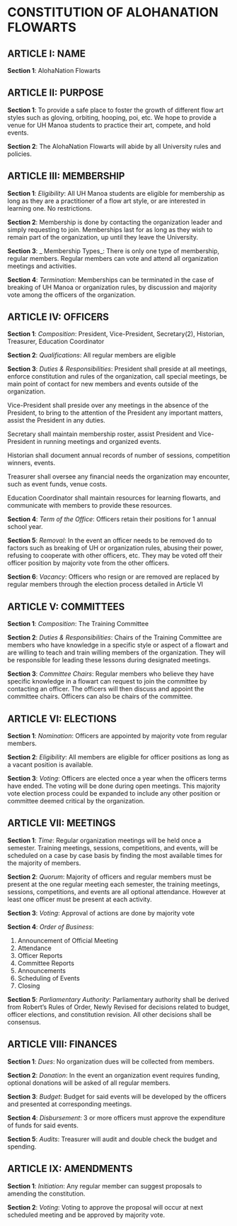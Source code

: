 # CONSTITUTION OF ALOHANATION FLOWARTS 
 
## ARTICLE I: NAME 
**Section 1**: AlohaNation Flowarts 
 
## ARTICLE II: PURPOSE 
**Section 1**:  To provide a safe place to foster the growth of different flow art styles such as gloving, orbiting, hooping, poi, etc.  We hope to provide a venue for UH Manoa students to practice their art, compete, and hold events. 

**Section 2**:  The AlohaNation Flowarts will abide by all University rules and policies. 
 
## ARTICLE III: MEMBERSHIP 
**Section 1**:  _Eligibility_: All UH Manoa students are eligible for membership as long as they are a practitioner of a flow art style, or are interested in learning one.  No restrictions. 

**Section 2**:  Membership is done by contacting the organization leader and simply requesting to join.  Memberships last for as long as they wish to remain part of the organization, up until they leave the University. 

**Section 3**: _ Membership Types_: There is only one type of membership, regular members.  Regular members can vote and attend all organization meetings and activities. 

**Section 4**:  _Termination_: Memberships can be terminated in the case of breaking of UH Manoa or organization rules, by discussion and majority vote among the officers of the organization. 
 
## ARTICLE IV: OFFICERS 
**Section 1**:  _Composition_: President, Vice-President, Secretary(2), Historian, Treasurer, Education Coordinator 

**Section 2**:  _Qualifications_: All regular members are eligible 

**Section 3**:  _Duties & Responsibilities_: 
President shall preside at all meetings, enforce constitution and rules of the organization, call special meetings, be main point of contact for new members and events outside of the organization. 

Vice-President shall preside over any meetings in the absence of the President, to bring to the attention of the President any important matters, assist the President in any duties. 

Secretary shall maintain membership roster, assist President and Vice-President in running meetings and organized events. 

Historian shall document annual records of number of sessions, competition winners, events. 

Treasurer shall oversee any financial needs the organization may encounter, such as event funds, venue costs. 

Education Coordinator shall maintain resources for learning flowarts, and communicate with members to provide these resources. 

**Section 4**:  _Term of the Office_: Officers retain their positions for 1 annual school year. 

**Section 5**:  _Removal_: In the event an officer needs to be removed do to factors such as breaking of UH or organization rules, abusing their power, refusing to cooperate with other officers, etc.  They may be voted off their officer position by majority vote from the other officers. 

**Section 6**:  _Vacancy_: Officers who resign or are removed are replaced by regular members through the election process detailed in Article VI 
 
## ARTICLE V: COMMITTEES 
**Section 1**:  _Composition_: The Training Committee 

**Section 2**:  _Duties & Responsibilities_: Chairs of the Training Committee are members who have knowledge in a specific style or aspect of a flowart and are willing to teach and train willing members of the organization.  They will be responsible for leading these lessons during designated meetings. 

**Section 3**:  _Committee Chairs_: Regular members who believe they have specific knowledge in a flowart can request to join the committee by contacting an officer.  The officers will then discuss and appoint the committee chairs.  Officers can also be chairs of the committee. 
 
## ARTICLE VI: ELECTIONS 
**Section 1**:  _Nomination_: Officers are appointed by majority vote from regular members. 

**Section 2**:  _Eligibility_: All members are eligible for officer positions as long as a vacant position is available. 

**Section 3**:  _Voting_: Officers are elected once a year when the officers terms have ended.  The voting will be done during open meetings. 
This majority vote election process could be expanded to include any other position or committee deemed critical by the organization. 
 
## ARTICLE VII: MEETINGS 
**Section 1**:  _Time_: Regular organization meetings will be held once a semester.  Training meetings, sessions, competitions, and events, will be scheduled on a case by case basis by finding the most available times for the majority of members. 

**Section 2**:  _Quorum_: Majority of officers and regular members must be present at the one regular meeting each semester, the training meetings, sessions, competitions, and events are all optional attendance.  However at least one officer must be present at each activity. 

**Section 3**:  _Voting_: Approval of actions are done by majority vote 

**Section 4**:  _Order of Business_: 
1) Announcement of Official Meeting  
2) Attendance  
3) Officer Reports  
4) Committee Reports  
5) Announcements  
6) Scheduling of Events  
7) Closing 

**Section 5**:  _Parliamentary Authority_: Parliamentary authority shall be derived from Robert’s Rules of Order, Newly Revised for decisions related to budget, officer elections, and constitution revision. All other decisions shall be consensus. 
 
## ARTICLE VIII: FINANCES 
**Section 1**:  _Dues_: No organization dues will be collected from members. 

**Section 2**:  _Donation_: In the event an organization event requires funding, optional donations will be asked of all regular members. 

**Section 3**:  _Budget_: Budget for said events will be developed by the officers and presented at corresponding meetings. 

**Section 4**:  _Disbursement_: 3 or more officers must approve the expenditure of funds for said events. 

**Section 5**:  _Audits_: Treasurer will audit and double check the budget and spending. 
 
## ARTICLE IX: AMENDMENTS 
**Section 1**:  _Initiation_: Any regular member can suggest proposals to amending the constitution. 

**Section 2**:  _Voting_: Voting to approve the proposal will occur at next scheduled meeting and be approved by majority vote. 

